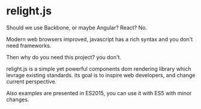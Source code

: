 # relight.js

Should we use Backbone, or maybe Angular? React? No.

Modern web browsers improved, javascript has a rich syntax and you don't need frameworks.

Then why do you need this project? you don't.

relight.js is a simple yet powerful components dom rendering library which levrage existing standards.
its goal is to inspire web developers, and change current perspective.

Also examples are presented in ES2015, you can use it with ES5 with minor changes.

